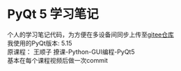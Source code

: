 # PyQt 5 学习笔记
个人的学习笔记代码，为方便在多设备间同步上传至[gitee仓库](https://gitee.com/muzing/PyQt_practice) \
我使用的PyQt版本: 5.15 \
原课程： 王顺子 撩课-Python-GUI编程-PyQt5 \
基本在每个课程视频后做一次commit